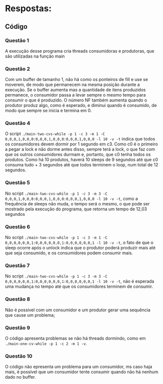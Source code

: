 # Respostas:

## Código  

### Questão 1
A execução desse programa cria threads consumidoras e produtoras, que são utilizadas na função main

### Questão 2
Com um buffer de tamanho 1, não há como os ponteiros de fill e use se moverem, de modo que permanecem na mesma posição durante a execução. Se o buffer aumenta mas a quantidade de itens produzidos permanece, o consumidor passa a levar sempre o mesmo tempo para consumir o que é produzido. O número NF também aumenta quando o produtor produz algo, como é esperado, e diminui quando é consumido, de modo que sempre se inicia e termina em 0. 

### Questão 4
O script `./main-two-cvs-while -p 1 -c 3 -m 1 -C 0,0,0,1,0,0,0:0,0,0,1,0,0,0:0,0,0,1,0,0,0 -l 10 -v -t` indica que todos os consumidores devem dormir por 1 segundo em c3. Como c0 é o primeiro a pegar a lock e não dorme antes disso, sempre terá a lock, o que faz com que os outros consumidores durmam e, portanto, que c0 tenha todos os produtos. Como há 10 produtos, haverá 10 sleeps de 9 segundos até que c0 consuma tudo + 3 segundos até que todos terminem o loop, num total de 12 segundos.

### Questão 5
No script `./main-two-cvs-while -p 1 -c 3 -m 3 -C 0,0,0,1,0,0,0:0,0,0,1,0,0,0:0,0,0,1,0,0,0 -l 10 -v -t`, como a frequência de sleeps não muda, o tempo será o mesmo, o que pode ser mostrado pela execução do programa, que retorna um tempo de 12,03 segundos

### Questão 6
No script `./main-two-cvs-while -p 1 -c 3 -m 1 -C 0,0,0,0,0,0,1:0,0,0,0,0,0,1:0,0,0,0,0,0,1 -l 10 -v -t`, o fato de que o sleep ocorre após o unlock indica que o produtor poderá produzir mais até que seja consumido, e os consumidores podem consumir mais.

### Questão 7
No script `./main-two-cvs-while -p 1 -c 3 -m 3 -C 0,0,0,0,0,0,1:0,0,0,0,0,0,1:0,0,0,0,0,0,1 -l 10 -v -t`, não é esperada uma mudança no tempo até que os consumidores terminem de consumir.

### Questão 8
Não é possível com um consumidor e um produtor gerar uma sequência que cause um problema; 

### Questão 9
O código apresenta problemas se não há threads dormindo, como em `./main-one-cv-while -p 1 -c 2 -m 1 -v`. 

### Questão 10
O código não epresenta um problema para um consumidor, ms caso haja mais, é possível que um consumidor tente consumir quando não há nenhum dado no buffer.
